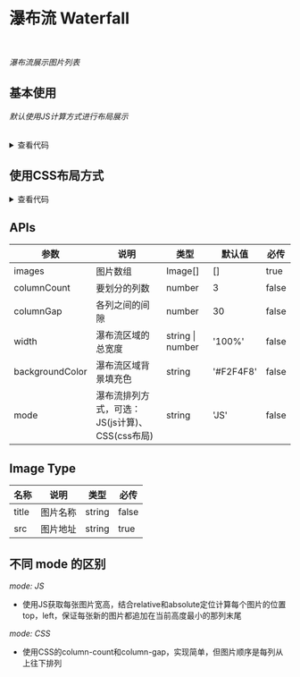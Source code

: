 # 瀑布流 Waterfall

<br/>

*瀑布流展示图片列表*

<script setup lang="ts">
import { ref, onBeforeMount } from 'vue'

const images = ref<any[]>([])

function loadImages () {
  for (let i = 1; i <= 10; i++) {
    images.value.push({
      title: `image-${i}`,
      link: '',
      src: `https://cdn.jsdelivr.net/gh/themusecatcher/resources@0.0.1/${i}.jpg`
    })
  }
}
onBeforeMount(() => { // 组件已完成响应式状态设置，但未创建DOM节点
  loadImages()
})
</script>

## 基本使用

*默认使用JS计算方式进行布局展示*

<br/>

<Waterfall :images="images" />

<details>
<summary>查看代码</summary>

```vue
<script setup lang="ts">
import { ref, onBeforeMount } from 'vue'

const images = ref<any[]>([])

function loadImages () {
  for (let i = 1; i <= 10; i++) {
    images.value.push({
      title: `image-${i}`,
      link: '',
      src: `https://cdn.jsdelivr.net/gh/themusecatcher/resources@0.0.1/${i}.jpg`
    })
  }
}
onBeforeMount(() => { // 组件已完成响应式状态设置，但未创建DOM节点
  loadImages()
})
</script>
<template>
  <Waterfall :images="images" />
</template>
```

</details>

## 使用CSS布局方式

<Waterfall :images="images" mode="CSS" />

<details>
<summary>查看代码</summary>

```vue
<script setup lang="ts">
import { ref, onBeforeMount } from 'vue'

const images = ref<any[]>([])

function loadImages () {
  for (let i = 1; i <= 10; i++) {
    images.value.push({
      title: `image-${i}`,
      link: '',
      src: `https://cdn.jsdelivr.net/gh/themusecatcher/resources@0.0.1/${i}.jpg`
    })
  }
}
onBeforeMount(() => { // 组件已完成响应式状态设置，但未创建DOM节点
  loadImages()
})
</script>
<template>
  <Waterfall :images="images" mode="CSS" />
</template>
```

</details>

## APIs

参数 | 说明 | 类型 | 默认值 | 必传
-- | -- | -- | -- | --
images | 图片数组 | Image[] | [] | true
columnCount | 要划分的列数 | number | 3 | false
columnGap | 各列之间的间隙 | number | 30 | false
width | 瀑布流区域的总宽度 | string &#124; number | '100%' | false
backgroundColor | 瀑布流区域背景填充色 | string | '#F2F4F8' | false
mode | 瀑布流排列方式，可选：JS(js计算)、CSS(css布局) | string | 'JS' | false

## Image Type

名称 | 说明 | 类型 | 必传
-- | -- | -- | --
title | 图片名称 | string | false
src | 图片地址 | string | true

## 不同 mode 的区别

*mode: JS*

- 使用JS获取每张图片宽高，结合relative和absolute定位计算每个图片的位置top，left，保证每张新的图片都追加在当前高度最小的那列末尾

*mode: CSS*

- 使用CSS的column-count和column-gap，实现简单，但图片顺序是每列从上往下排列
